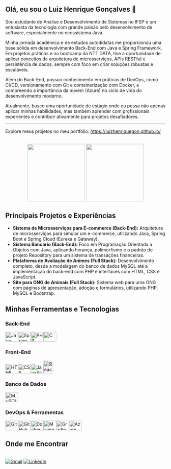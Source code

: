 Olá, eu sou o Luiz Henrique Gonçalves 👋
---
Sou estudante de Análise e Desenvolvimento de Sistemas no IFSP e um entusiasta da tecnologia com grande paixão pelo desenvolvimento de software, especialmente no ecossistema Java.

Minha jornada acadêmica e de estudos autodidatas me proporcionou uma base sólida em desenvolvimento Back-End com Java e Spring Framework. Em projetos práticos e no bootcamp da NTT DATA, tive a oportunidade de aplicar conceitos de arquitetura de microsserviços, APIs RESTful e persistência de dados, sempre com foco em criar soluções robustas e escaláveis.

Além do Back-End, possuo conhecimento em práticas de DevOps, como CI/CD, versionamento com Git e conteinerização com Docker, e compreendo a importância da nuvem (Azure) no ciclo de vida do desenvolvimento moderno.

Atualmente, busco uma oportunidade de estágio onde eu possa não apenas aplicar minhas habilidades, mas também aprender com profissionais experientes e contribuir ativamente para projetos desafiadores.

---
Explore meus projetos no meu portfólio: https://luizhenriquegon.github.io/

<div align="center">
<br>
<img height="180em" src="https://github-readme-stats.vercel.app/api?username=LuizHenriqueGon&show_icons=true&theme=nightowl&include_all_commits=true&count_private=true"/>
<img height="180em" src="https://github-readme-stats.vercel.app/api/top-langs/?username=LuizHenriqueGon&layout=compact&langs_count=16&theme=nightowl"/>
</div>

## Principais Projetos e Experiências

- **Sistema de Microsserviços para E-commerce (Back-End):** Arquitetura de microsserviços para simular um e-commerce, utilizando Java, Spring Boot e Spring Cloud (Eureka e Gateway).
- **Sistema Bancário (Back-End):** Foco em Programação Orientada a Objetos com Java, aplicando herança, polimorfismo e o padrão de projeto Repository para um sistema de transações financeiras.
- **Plataforma de Avaliação de Animes (Full Stack):** Desenvolvimento completo, desde a modelagem do banco de dados MySQL até a implementação do back-end com PHP e interfaces com HTML, CSS e JavaScript.
- **Site para ONG de Animais (Full Stack):** Sistema web para uma ONG com páginas de apresentação, adoção e formulários, utilizando PHP, MySQL e Bootstrap.

## Minhas Ferramentas e Tecnologias

### Back-End
<img alt="Java" height="30" width="40" src="https://cdn.jsdelivr.net/gh/devicons/devicon@latest/icons/java/java-original.svg" /><img alt="Spring" height="30" width="40" src="https://cdn.jsdelivr.net/gh/devicons/devicon@latest/icons/spring/spring-original.svg" /><img alt="PHP" height="30" width="40" src="https://cdn.jsdelivr.net/gh/devicons/devicon@latest/icons/php/php-original.svg" /><img alt="C" height="30" width="40" src="https://cdn.jsdelivr.net/gh/devicons/devicon@latest/icons/c/c-original.svg" />

### Front-End
<img alt="HTML" height="30" width="40" src="https://cdn.jsdelivr.net/gh/devicons/devicon@latest/icons/html5/html5-original.svg" /><img alt="CSS" height="30" width="40" src="https://cdn.jsdelivr.net/gh/devicons/devicon@latest/icons/css3/css3-original.svg" /><img alt="JavaScript" height="30" width="40" src="https://cdn.jsdelivr.net/gh/devicons/devicon@latest/icons/javascript/javascript-original.svg" /><img alt="React" width="30" height="40" src="https://img.icons8.com/color/48/react-native.png" alt="react-native"/>

### Banco de Dados
<img alt="MySQL" height="30" width="40" src="https://cdn.jsdelivr.net/gh/devicons/devicon@latest/icons/mysql/mysql-original.svg" />

### DevOps & Ferramentas
<img alt="Git" height="30" width="40" src="https://cdn.jsdelivr.net/gh/devicons/devicon@latest/icons/git/git-original.svg" /><img alt="GitHub" height="30" width="40" src="https://cdn.jsdelivr.net/gh/devicons/devicon@latest/icons/github/github-original.svg" /><img alt="Docker" height="30" width="40" src="https://cdn.jsdelivr.net/gh/devicons/devicon@latest/icons/docker/docker-original.svg" /><img alt="Maven" height="30" width="40" src="https://cdn.jsdelivr.net/gh/devicons/devicon@latest/icons/maven/maven-original.svg" /><img alt="Gradle" height="30" width="40" src="https://cdn.jsdelivr.net/gh/devicons/devicon@latest/icons/gradle/gradle-original.svg" /><img alt="Azure" height="30" width="40" src="https://cdn.jsdelivr.net/gh/devicons/devicon@latest/icons/azure/azure-original.svg" />

## Onde me Encontrar
<div style="display: inline_block"><br/>
<a href="mailto:luizhenriquegoncalves2004@gmail.com"><img src="https://img.shields.io/badge/Gmail-D14836?style=for-the-badge&logo=gmail&logoColor=white" alt="Gmail"></a>
<a href="https://www.linkedin.com/in/luiz-henrique-gon%C3%A7alves-5186222ba/"><img src="https://img.shields.io/badge/LinkedIn-0077B5?style=for-the-badge&logo=linkedin&logoColor=white" alt="LinkedIn"></a>
</div>
